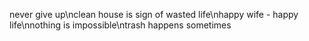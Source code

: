 never give up\nclean house is sign of wasted life\nhappy wife - happy life\nnothing is impossible\ntrash happens sometimes
